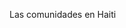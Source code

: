 Las comunidades en Haiti

<!--
## Sudeste(ejemplo)

###Rio de Janeiro(ejemplo)

Comunidad | Sitio Web
 --- | ---
PyLadies Rio de Janeiro | [http://rio.pyladies.com/](http://rio.pyladies.com/) 

-->
